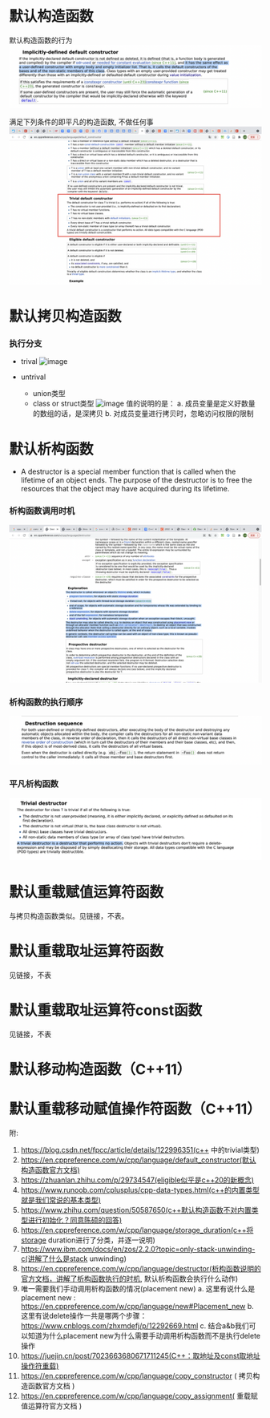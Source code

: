 # 默认构造函数
默认构造函数的行为
![Alt text](image.png)

满足下列条件的即平凡的构造函数, 不做任何事
![Alt text](image-1.png)

# 默认拷贝构造函数
### 执行分支
* trival
![image](https://github.com/hanyunchang/my_c_plus_plus/assets/40823439/71f70180-4263-4c89-806b-3b47397646ab)

* untrival
  * union类型
  * class or struct类型
![image](https://github.com/hanyunchang/my_c_plus_plus/assets/40823439/d414acad-e632-48b2-827e-2b8d7fdc3eeb)
值的说明的是：
a. 成员变量是定义好数量的数组的话，是深拷贝
b. 对成员变量进行拷贝时，忽略访问权限的限制


# 默认析构函数
* A destructor is a special member function that is called when the lifetime of an object ends. The purpose of the destructor is to free the resources that the object may have acquired during its lifetime.

### 析构函数调用时机
![Alt text](image-2.png)

### 析构函数的执行顺序
![Alt text](image-4.png)

### 平凡析构函数
![Alt text](image-3.png)

# 默认重载赋值运算符函数
与拷贝构造函数类似。见链接，不表。

# 默认重载取址运算符函数
见链接，不表

# 默认重载取址运算符const函数
见链接，不表


# 默认移动构造函数（C++11）


# 默认重载移动赋值操作符函数（C++11）



附:
1. https://blog.csdn.net/fpcc/article/details/122996351(c++ 中的trivial类型)
2. https://en.cppreference.com/w/cpp/language/default_constructor(默认构造函数官方文档)
3. https://zhuanlan.zhihu.com/p/29734547(eligible似乎是c++20的新概念)
4. https://www.runoob.com/cplusplus/cpp-data-types.html(c++的内置类型就是我们常说的基本类型)
5. https://www.zhihu.com/question/50587650(c++默认构造函数不对内置类型进行初始化？同意陈硕的回答)
6. https://en.cppreference.com/w/cpp/language/storage_duration(c++将storage duration进行了分类，并逐一说明)
7. https://www.ibm.com/docs/en/zos/2.2.0?topic=only-stack-unwinding-c(讲解了什么是stack unwinding)
8. https://en.cppreference.com/w/cpp/language/destructor(析构函数说明的官方文档，讲解了析构函数执行的时机, 默认析构函数会执行什么动作)
9. 唯一需要我们手动调用析构函数的情况(placement new)
   a. 这里有说什么是placement new : https://en.cppreference.com/w/cpp/language/new#Placement_new
   b. 这里有说delete操作一共是哪两个步骤：https://www.cnblogs.com/zhxmdefj/p/12292669.html
   c. 结合a&b我们可以知道为什么placement new为什么需要手动调用析构函数而不是执行delete操作
10. https://juejin.cn/post/7023663680671711245(C++：取地址及const取地址操作符重载)
11. https://en.cppreference.com/w/cpp/language/copy_constructor ( 拷贝构造函数官方文档 )
12. https://en.cppreference.com/w/cpp/language/copy_assignment( 重载赋值运算符官方文档 )

